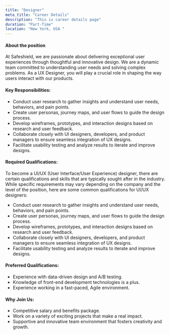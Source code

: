 ```yaml
---
title: "Designer"
meta_title: "Career Details"
description: "This is career details page"
duration: "Part-Time"
location: "New York, USA "
---
```


#### About the position

At Safeshield, we are passionate about delivering exceptional user experiences through thoughtful and innovative design. We are a dynamic team committed to understanding user needs and solving complex problems. As a UX Designer, you will play a crucial role in shaping the way users interact with our products.

#### Key Responsibilities:

- Conduct user research to gather insights and understand user needs, behaviors, and pain points.
- Create user personas, journey maps, and user flows to guide the design process.
- Develop wireframes, prototypes, and interaction designs based on research and user feedback.
- Collaborate closely with UI designers, developers, and product managers to ensure seamless integration of UX designs.
- Facilitate usability testing and analyze results to iterate and improve designs.

#### Required Qualifications:

To become a UI/UX (User Interface/User Experience) designer, there are certain qualifications and skills that are typically sought after in the industry. While specific requirements may vary depending on the company and the level of the position, here are some common qualifications for UI/UX designers:

- Conduct user research to gather insights and understand user needs, behaviors, and pain points.
- Create user personas, journey maps, and user flows to guide the design process.
- Develop wireframes, prototypes, and interaction designs based on research and user feedback.
- Collaborate closely with UI designers, developers, and product managers to ensure seamless integration of UX designs.
- Facilitate usability testing and analyze results to iterate and improve designs.

#### Preferred Qualifications:

- Experience with data-driven design and A/B testing.
- Knowledge of front-end development technologies is a plus.
- Experience working in a fast-paced, Agile environment.

#### Why Join Us:

- Competitive salary and benefits package.
- Work on a variety of exciting projects that make a real impact.
- Supportive and innovative team environment that fosters creativity and growth.
